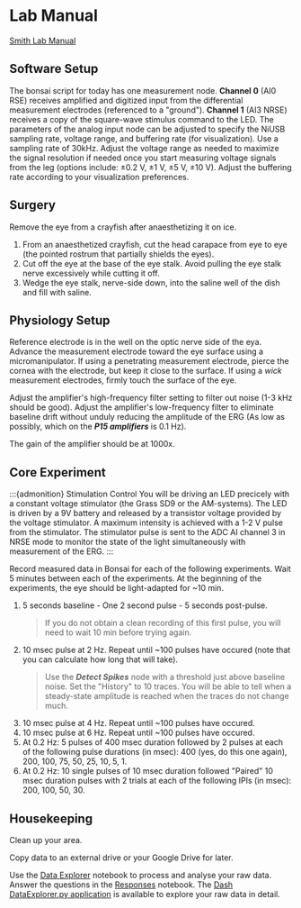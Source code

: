 # Lab Manual

[Smith Lab Manual](https://www.science.smith.edu/departments/neurosci/courses/bio330/labs/L6erg.html)

## Software Setup
The bonsai script for today has one measurement node. **Channel 0** (AI0 RSE) receives amplified and digitized input from the differential measurement electrodes (referenced to a "ground"). **Channel 1** (AI3 NRSE) receives a copy of the square-wave stimulus command to the LED. The parameters of the analog input node can be adjusted to specify the NiUSB sampling rate, voltage range, and buffering rate (for visualization). Use a sampling rate of 30kHz. Adjust the voltage range as needed to maximize the signal resolution if needed once you start measuring voltage signals from the leg (options include: ±0.2 V, ±1 V, ±5 V, ±10 V). Adjust the buffering rate according to your visualization preferences. 

## Surgery
Remove the eye from a crayfish after anaesthetizing it on ice. 

1. From an anaesthetized crayfish, cut the head carapace from eye to eye (the pointed rostrum that partially shields the eyes).
2. Cut off the eye at the base of the eye stalk. Avoid pulling the eye stalk nerve excessively while cutting it off.
3. Wedge the eye stalk, nerve-side down, into the saline well of the dish and fill with saline.


## Physiology Setup
Reference electrode is in the well on the optic nerve side of the eya. Advance the measurement electrode toward the eye surface using a micromanipulator. If using a penetrating measurement electrode, pierce the cornea with the electrode, but keep it close to the surface. If using a *wick* measurement electrodes, firmly touch the surface of the eye.

Adjust the amplifier's high-frequency filter setting to filter out noise (1-3 kHz should be good). Adjust the amplifier's low-frequency filter to eliminate baseline drift without unduly reducing the amplitude of the ERG (As low as possibly, which on the ***P15 amplifiers*** is 0.1 Hz).

The gain of the amplifier should be at 1000x.


<a id="experiment"></a>
## Core Experiment

:::{admonition} Stimulation Control
You will be driving an LED precicely with a constant voltage stimulator (the Grass SD9 or the AM-systems). The LED is driven by a 9V battery and released by a transistor voltage provided by the voltage stimulator. A maximum intensity is achieved with a 1-2 V pulse from the stimulator. The stimulator pulse is sent to the ADC AI channel 3 in NRSE mode to monitor the state of the light simultaneously with measurement of the ERG. 
:::

Record measured data in Bonsai for each of the following experiments. Wait 5 minutes between each of the experiments. At the beginning of the experiments, the eye should be light-adapted for \~10 min.

1. 5 seconds baseline - One 2 second pulse - 5 seconds post-pulse. 
	> If you do not obtain a clean recording of this first pulse, you will need to wait 10 min before trying again.
2. 10 msec pulse at 2 Hz. Repeat until \~100 pulses have occured (note that you can calculate how long that will take).
	> Use the ***Detect Spikes*** node with a threshold just above baseline noise. Set the "History" to 10 traces. You will be able to tell when a steady-state amplitude is reached when the traces do not change much. 
3. 10 msec pulse at 4 Hz. Repeat until \~100 pulses have occured.
4. 10 msec pulse at 6 Hz. Repeat until \~100 pulses have occured.
5. At 0.2 Hz: 5 pulses of 400 msec duration followed by 2 pulses at each of the following pulse durations (in msec): 400 (yes, do this one again), 200, 100, 75, 50, 25, 10, 5, 1.
6. At 0.2 Hz: 10 single pulses of 10 msec duration followed "Paired" 10 msec duration pulses with 2 trials at each of the following IPIs (in msec): 200, 100, 50, 30.

## Housekeeping

Clean up your area.  

Copy data to an external drive or your Google Drive for later.  

Use the [Data Explorer](Data-Explorer_crayfish-erg.ipynb) notebook to process and analyse your raw data. Answer the questions in the [Responses](Responses_crayfish-erg.ipynb) notebook. The [Dash DataExplorer.py application](../../howto/Dash-Data-Explorer.md) is available to explore your raw data in detail. 

